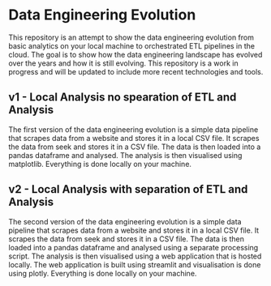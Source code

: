 # Data Engineering Evolution
This repository is an attempt to show the data engineering evolution from basic analytics on your local machine to orchestrated ETL pipelines in the cloud. The goal is to show how the data engineering landscape has evolved over the years and how it is still evolving. This repository is a work in progress and will be updated to include more recent technologies and tools.

## v1 - Local Analysis no spearation of ETL and Analysis
The first version of the data engineering evolution is a simple data pipeline that scrapes data from a website and stores it in a local CSV file. It scrapes the data from seek and stores it in a CSV file. The data is then loaded into a pandas dataframe and analysed. The analysis is then visualised using matplotlib. Everything is done locally on your machine.

## v2 - Local Analysis with separation of ETL and Analysis
The second version of the data engineering evolution is a simple data pipeline that scrapes data from a website and stores it in a local CSV file. It scrapes the data from seek and stores it in a CSV file. The data is then loaded into a pandas dataframe and analysed using a separate processing script. The analysis is then visualised using a web application that is hosted locally. The web application is built using streamlit and visualisation is done using plotly. Everything is done locally on your machine.
